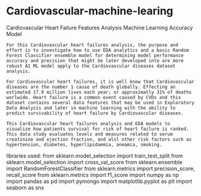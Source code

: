 # Cardiovascular-machine-learing
Cardiovascular Heart Failure Features Analysis Machine Learning Accuracy Model

    For this Cardiovascular heart failures analysis, the purpose and effort is to investigate how to use EDA analytics and a basic Random Forest Classifier ensemble model for determining model performance accuracy and precision that might be later developed into are more robust AI ML model apply to the Cardiovascular diseases dataset analysis.  
    
    For Cardiovascular heart failures, it is well know that Cardiovascular diseases are the number 1 cause of death globally. Effecting an estimated 17.9 million lives each year; or approximatly 31% of deaths worlwide. Heart failure is a common event caused by CVDs and this dataset contains several data features that may be used in Exploratory Data Analysis and later in machine learning with the ability to predict survivability of heart failure by Cardiovascular diseases.

    This Cardiovascular heart failures analysis and EDA models to visualize how patients survival for risk of heart failure is ranked. This data study evaluates levels and measures related to serum creatinine and ejection fraction, and alsl other risk factors such as hypertension, diabetes, hyperlipidaemia, aneamia, smoking. 

libraries used:
from sklearn.model_selection import train_test_split
from sklearn.model_selection import cross_val_score
from sklearn.ensemble import RandomForestClassifier
from sklearn.metrics import precision_score, recall_score
from sklearn.metrics import f1_score
import numpy as np
import pandas as pd
import pymongo
import matplotlib.pyplot as plt 
import seaborn as sns
